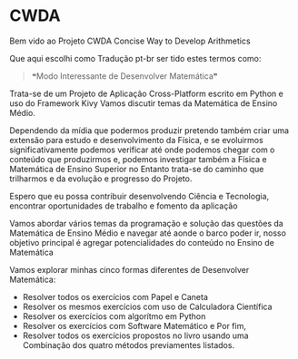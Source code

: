 # CWDA
Bem vido ao Projeto CWDA
Concise Way to Develop Arithmetics

Que aqui escolhi como Tradução pt-br ser
tido estes termos como: 
> ❝Modo Interessante de Desenvolver Matemática❞ 


Trata-se de um Projeto de Aplicação Cross-Platform escrito
em Python e uso do Framework Kivy
Vamos discutir temas da Matemática de Ensino Médio. 

Dependendo da mídia que podermos produzir pretendo também 
criar uma extensão para estudo e desenvolvimento da Física,
e se evoluirmos significativamente podemos verificar
até onde podemos chegar com o conteúdo que produzirmos e,
podemos investigar também a Física e Matemática de Ensino Superior
no Entanto trata-se do caminho que trilharmos e 
da evolução e progresso do Projeto.

Espero que eu possa contribuir desenvolvendo Ciência e Tecnologia,
encontrar oportunidades de trabalho e fomento da aplicação

Vamos abordar vários temas da programação e solução das
questões da Matemática de Ensino Médio e navegar até aonde
o barco poder ir, nosso objetivo principal é agregar potencialidades
do conteúdo no Ensino de Matemática

Vamos explorar minhas cinco formas diferentes de Desenvolver Matemática:
* Resolver todos os exercícios com Papel e Caneta
* Resolver os mesmos exercícios com uso de Calculadora Científica
* Resolver os exercícios com algorítmo em Python
* Resolver os exercícios com Software Matemático e Por fim,
* Resolver todos os exercícios propostos no livro usando 
uma Combinação dos quatro métodos previamentes listados.
